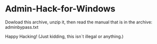 # Admin-Hack-for-Windows
Dowload this archive, unzip it, then read the manual that is in the archive: adminbypass.txt

Happy Hacking! (Just kidding, this isn`t illegal or anything.)

